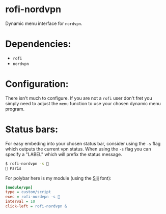 # rofi-nordvpn

Dynamic menu interface for `nordvpn`.

# Dependencies:

 * `rofi`
 * `nordvpn`

# Configuration:

There isn't much to configure. If you are not a `rofi` user don't fret you simply need to adjust the `menu` function to use your chosen dynamic menu program.

# Status bars:

For easy embeding into your chosen status bar, consider using the `-s` flag which outputs the current vpn status. When using the `-s` flag you can specify a "LABEL" which will prefix the status message.

```sh
$ rofi-nordvpn -s 👻
👻 Paris
```

For polybar here is my module (using the [Siji](https://github.com/stark/siji) font):

```ini
[module/vpn]
type = custom/script
exec = rofi-nordvpn -s 
interval = 10
click-left = rofi-nordvpn &
```

